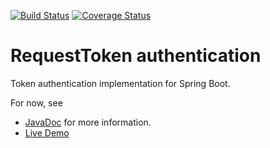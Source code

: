 [![Build Status](https://travis-ci.org/klaalo/reqTokenAuth.svg?branch=master)](https://travis-ci.org/klaalo/reqTokenAuth)
[![Coverage Status](https://coveralls.io/repos/github/klaalo/reqTokenAuth/badge.svg?branch=master)](https://coveralls.io/github/klaalo/reqTokenAuth?branch=master)

# RequestToken authentication

Token authentication implementation for Spring Boot.

For now, see
   * [JavaDoc](http://www.karilaalo.fi/reqTokenAuth/apidocs/) for more information.
   * [Live Demo](https://trin.karilaalo.fi/oma/info.html)